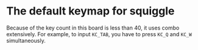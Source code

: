 # The default keymap for squiggle

Because of the key count in this board is less than 40, it uses combo
extensively.
For example, to input `KC_TAB`, you have to press `KC_Q` and `KC_W`
simultaneously.
